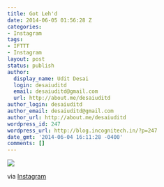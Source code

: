 ```yaml
---
title: Got Leh'd
date: 2014-06-05 01:56:28 Z
categories:
- Instagram
tags:
- IFTTT
- Instagram
layout: post
status: publish
author:
  display_name: Udit Desai
  login: desaiuditd
  email: desaiuditd@gmail.com
  url: http://about.me/desaiuditd
author_login: desaiuditd
author_email: desaiuditd@gmail.com
author_url: http://about.me/desaiuditd
wordpress_id: 247
wordpress_url: http://blog.incognitech.in/?p=247
date_gmt: '2014-06-04 16:11:28 -0400'
comments: []
---
```


![](http://scontent-a.cdninstagram.com/hphotos-xpf1/t51.2885-15/10449146_723201424388084_676514306_n.jpg)

via [Instagram](http://ift.tt/1pFtstv)
